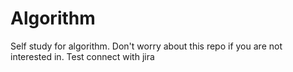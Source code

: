 # Algorithm
Self study for algorithm. Don't worry about this repo if you are not interested in.
Test connect with jira
